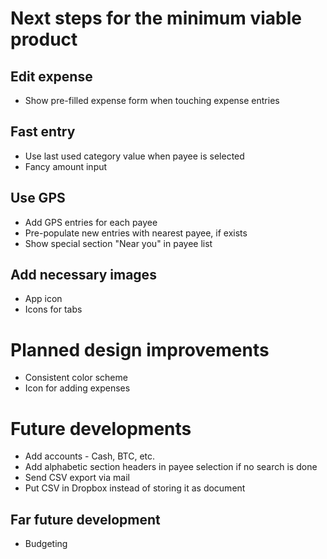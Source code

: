 # Next steps for the minimum viable product

## Edit expense
- Show pre-filled expense form when touching expense entries

## Fast entry 
- Use last used category value when payee is selected
- Fancy amount input

## Use GPS
- Add GPS entries for each payee
- Pre-populate new entries with nearest payee, if exists
- Show special section "Near you" in payee list

## Add necessary images
- App icon
- Icons for tabs

# Planned design improvements
- Consistent color scheme
- Icon for adding expenses

# Future developments
- Add accounts - Cash, BTC, etc.
- Add alphabetic section headers in payee selection if no search is done
- Send CSV export via mail
- Put CSV in Dropbox instead of storing it as document

## Far future development
- Budgeting
